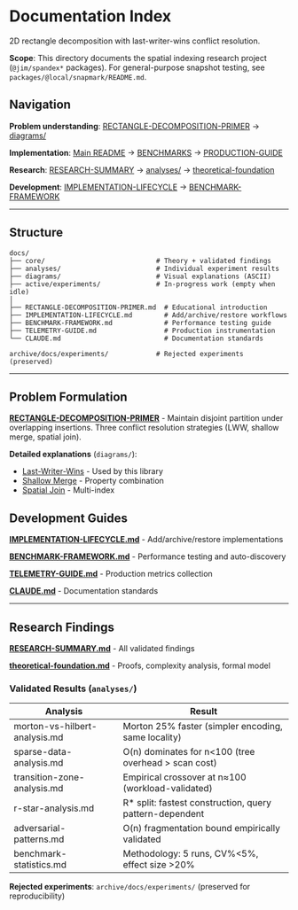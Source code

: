 # Documentation Index

2D rectangle decomposition with last-writer-wins conflict resolution.

**Scope**: This directory documents the spatial indexing research project (`@jim/spandex*` packages). For general-purpose snapshot testing, see `packages/@local/snapmark/README.md`.

## Navigation

**Problem understanding**: [RECTANGLE-DECOMPOSITION-PRIMER](./RECTANGLE-DECOMPOSITION-PRIMER.md) → [diagrams/](./diagrams/)

**Implementation**: [Main README](../README.md) → [BENCHMARKS](../BENCHMARKS.md) → [PRODUCTION-GUIDE](../PRODUCTION-GUIDE.md)

**Research**: [RESEARCH-SUMMARY](./core/RESEARCH-SUMMARY.md) → [analyses/](./analyses/) → [theoretical-foundation](./core/theoretical-foundation.md)

**Development**: [IMPLEMENTATION-LIFECYCLE](./IMPLEMENTATION-LIFECYCLE.md) → [BENCHMARK-FRAMEWORK](./BENCHMARK-FRAMEWORK.md)

---

## Structure

```
docs/
├── core/                            # Theory + validated findings
├── analyses/                        # Individual experiment results
├── diagrams/                        # Visual explanations (ASCII)
├── active/experiments/              # In-progress work (empty when idle)
│
├── RECTANGLE-DECOMPOSITION-PRIMER.md  # Educational introduction
├── IMPLEMENTATION-LIFECYCLE.md        # Add/archive/restore workflows
├── BENCHMARK-FRAMEWORK.md             # Performance testing guide
├── TELEMETRY-GUIDE.md                 # Production instrumentation
└── CLAUDE.md                          # Documentation standards

archive/docs/experiments/            # Rejected experiments (preserved)
```

---

## Problem Formulation

**[RECTANGLE-DECOMPOSITION-PRIMER](./RECTANGLE-DECOMPOSITION-PRIMER.md)** - Maintain disjoint partition under overlapping insertions. Three conflict resolution strategies (LWW, shallow merge, spatial join).

**Detailed explanations** (`diagrams/`):

- [Last-Writer-Wins](./diagrams/rectangle-decomposition-lww.md) - Used by this library
- [Shallow Merge](./diagrams/rectangle-decomposition-merge.md) - Property combination
- [Spatial Join](./diagrams/rectangle-decomposition-spatial-join.md) - Multi-index

## Development Guides

**[IMPLEMENTATION-LIFECYCLE.md](./IMPLEMENTATION-LIFECYCLE.md)** - Add/archive/restore implementations

**[BENCHMARK-FRAMEWORK.md](./BENCHMARK-FRAMEWORK.md)** - Performance testing and auto-discovery

**[TELEMETRY-GUIDE.md](./TELEMETRY-GUIDE.md)** - Production metrics collection

**[CLAUDE.md](./CLAUDE.md)** - Documentation standards

---

## Research Findings

**[RESEARCH-SUMMARY.md](./core/RESEARCH-SUMMARY.md)** - All validated findings

**[theoretical-foundation.md](./core/theoretical-foundation.md)** - Proofs, complexity analysis, formal model

### Validated Results (`analyses/`)

| Analysis                      | Result                                                  |
| ----------------------------- | ------------------------------------------------------- |
| morton-vs-hilbert-analysis.md | Morton 25% faster (simpler encoding, same locality)     |
| sparse-data-analysis.md       | O(n) dominates for n<100 (tree overhead > scan cost)    |
| transition-zone-analysis.md   | Empirical crossover at n≈100 (workload-validated)       |
| r-star-analysis.md            | R* split: fastest construction, query pattern-dependent |
| adversarial-patterns.md       | O(n) fragmentation bound empirically validated          |
| benchmark-statistics.md       | Methodology: 5 runs, CV%<5%, effect size >20%           |

**Rejected experiments**: `archive/docs/experiments/` (preserved for reproducibility)
